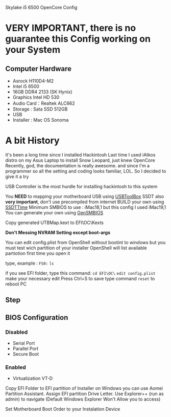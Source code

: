 Skylake i5 6500 OpenCore Config

# **VERY IMPORTANT**, there is no guarantee this Config working on your System

## Computer Hardware

* Asrock H110D4-M2
* Intel i5 6500
* 16GB DDR4 2133 (SK Hynix)
* Graphics Intel HD 530
* Audio Card：Realtek ALC662
* Storage : Sata SSD 512GB
* USB
* Installer : Mac OS Sonoma

# A bit History
It's been a long time since I installed Hackintosh
Last time I used iAtkos distro on my Asus Laptop to install Snow Leopard, 
just knew OpenCore Recently, god, the documentation is really awesome.
and since I'm a programmer so all the setting and coding looks familiar, LOL.
So I decided to give it a try

USB Controller is the most hurdle for installing hackintosh to this system

You **NEED** to mapping your motherboard USB using [USBToolBox](https://github.com/USBToolBox/tool)
SSDT also **very important**, don't use precompiled from internet
BUILD your own using [SSDTTime](https://github.com/corpnewt/SSDTTime)
Minimum SMBIOS to use : iMac18,1 but this config I used iMac19,1
You can generate your own using [GenSMBIOS](https://github.com/corpnewt/GenSMBIOS)

Copy generated UTBMap.kext to EFI\OC\Kexts

**Don't Messing NVRAM Setting except boot-args**

You can edit config.plist from OpenShell without bootint to windows
but you must test wich partition of your installer
OpenShell will list available partiotion first time you open it

type, example :
`` FS0: ``
`` ls ``

if you see EFI folder, type this command:
`` cd EFI\OC\ ``
`` edit config.plist ``
make your necessary edit
Press Ctrl+S to save
type command ``reset`` to reboot PC


## Step
## BIOS Configuration
### Disabled
* Serial Port
* Parallel Port
* Secure Boot

### Enabled
* Virtualization VT-D

Copy EFI Folder to EFI partition of Installer
on Windows you can use Aomei Partition Assistant. Assign EFI partition Drive Letter.
Use Explorer++ (run as admin) to navigate (Default Windows Explorer Won't Allow you to access)

Set Motherboard Boot Order to your Instalation Device
